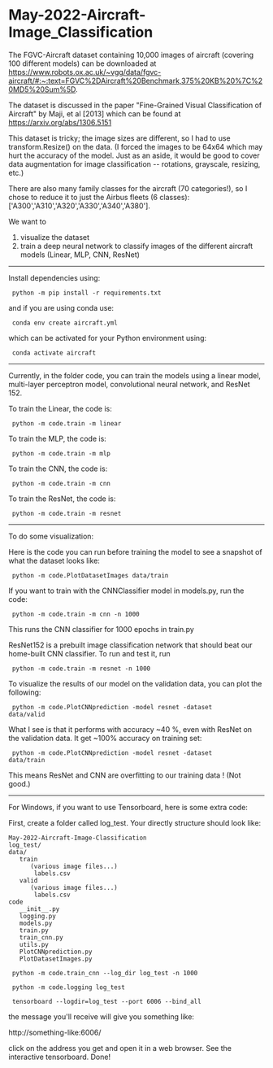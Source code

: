 # May-2022-Aircraft-Image_Classification

The FGVC-Aircraft dataset containing 10,000 images of aircraft (covering 100 different models) can be downloaded at 
https://www.robots.ox.ac.uk/~vgg/data/fgvc-aircraft/#:~:text=FGVC%2DAircraft%20Benchmark,375%20KB%20%7C%20MD5%20Sum%5D.

The dataset is discussed in the paper "Fine-Grained Visual Classification of Aircraft" by Maji, et al [2013] which can be found at https://arxiv.org/abs/1306.5151

<!-- 
I modified the file structure a bit and have the re-structured code available for download at:

https://www.dropbox.com/s/3ph6z4n5qwmz6v5/data.zip?dl=0

(Please let me know if the link does not work.) 
-->


This dataset is tricky; the image sizes are different, so I had to use transform.Resize() on the data. (I forced the images to be 64x64 which may hurt the accuracy of the model. Just as an aside, it would be good to cover data augmentation for image classification -- rotations, grayscale, resizing, etc.) 

There are also many family classes for the aircraft (70 categories!), so I chose to reduce it to just the Airbus fleets (6 classes): ['A300','A310','A320','A330','A340','A380'].

We want to 
1. visualize the dataset
2. train a deep neural network to classify images of the different aircraft models (Linear, MLP, CNN, ResNet)
 ---------------------------------------------------------------------------------------
 
Install dependencies using:

<code> python -m pip install -r requirements.txt </code>

and if you are using conda use:

<code> conda env create aircraft.yml </code>

which can be activated for your Python environment using: 

<code> conda activate aircraft </code>

--------------------------------------------------------------------------------------------------------
Currently, in the folder code, you can train the models using a linear model, multi-layer perceptron model, convolutional neural network, and ResNet 152.

To train the Linear, the code is: 

<code> python -m code.train -m linear </code>

To train the MLP, the code is: 

<code> python -m code.train -m mlp </code>

To train the CNN, the code is: 

<code> python -m code.train -m cnn </code>

To train the ResNet, the code is: 

<code> python -m code.train -m resnet </code>

---------------------------------------------------------------------

To do some visualization:

Here is the code you can run before training the model to see a snapshot of what the dataset looks like:

<code> python -m code.PlotDatasetImages data/train  </code>

If you want to train with the CNNClassifier model in models.py, run the code:

<code> python -m code.train -m cnn -n 1000 </code> 

This runs the CNN classifier for 1000 epochs in train.py

ResNet152 is a prebuilt image classification network that should beat our home-built CNN classifier. To run and test it, run

<code> python -m code.train -m resnet -n 1000 </code> 

To visualize the results of our model on the validation data, you can plot the following:

<code> python -m code.PlotCNNprediction -model resnet -dataset data/valid </code>

What I see is that it performs with accuracy ~40 %, even with ResNet on the validation data. It get ~100% accuracy on training set:

<code> python -m code.PlotCNNprediction -model resnet -dataset data/train </code>

This means ResNet and CNN are overfitting to our training data ! (Not good.)

_____________________________________________________________________
For Windows, if you want to use Tensorboard, here is some extra code:

First, create a folder called log_test. Your directly structure should look like:
```
May-2022-Aircraft-Image-Classification
log_test/
data/
   train
      (various image files...)
       labels.csv
   valid
      (various image files...)
       labels.csv
code
   __init__.py
   logging.py
   models.py
   train.py
   train_cnn.py
   utils.py
   PlotCNNprediction.py
   PlotDatasetImages.py
```
<code> python -m code.train_cnn --log_dir log_test -n 1000 </code>

<code> python -m code.logging log_test </code>

<code> tensorboard --logdir=log_test --port 6006 --bind_all  </code>
             
the message you'll receive will give you something like:

http://something-like:6006/

click on the address you get and open it in a web browser. See the interactive tensorboard. Done!


